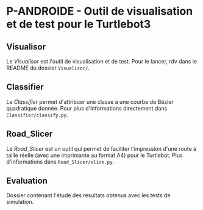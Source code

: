 # P-ANDROIDE - Outil de visualisation et de test pour le Turtlebot3

## Visualisor
Le *Visualisor* est l'outil de visualisation et de test. Pour le lancer, rdv dans le README du dossier `Visualisor/`.

## Classifier
Le *Classifier* permet d'attribuer une classe à une courbe de Bézier quadratique donnée. Pour plus d'informations directement dans `Classifier/classify.py`.

## Road_Slicer
Le *Road_Slicer* est un outil qui permet de faciliter l'impression d'une route à taille réelle (avec une imprimante au format A4) pour le Turtlebot. Plus d'informations dans `Road_Slicer/slice.py`.

## Evaluation
Dossier contenant l'étude des résultats obtenus avec les tests de simulation.
